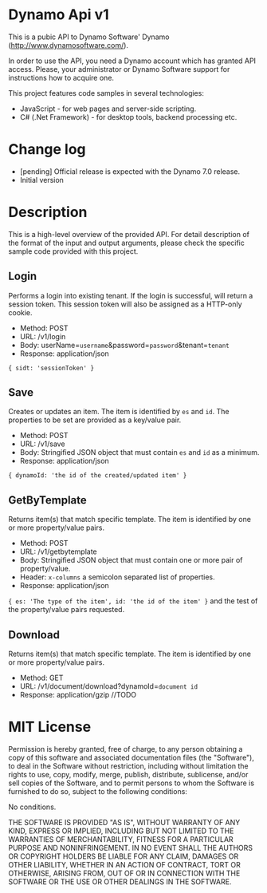 # Dynamo Api v1

This is a pubic API to Dynamo Software' Dynamo (http://www.dynamosoftware.com/).

In order to use the API, you need a Dynamo account which has granted API access. Please, your administrator or Dynamo Software support for instructions how to acquire one.

This project features code samples in several technologies:
   * JavaScript - for web pages and server-side scripting.
   * C# (.Net Framework) - for desktop tools, backend processing etc.  

# Change log

   * [pending] Official release is expected with the Dynamo 7.0 release.
   * Initial version

# Description

This is a high-level overview of the provided API. For detail description of the format of the input and output arguments, please check the specific sample code provided with this project. 

Login
-----
Performs a login into existing tenant. If the login is successful, will return a session token. This session token will also be assigned as a HTTP-only cookie.

   * Method: POST
   * URL: /v1/login
   * Body: userName=<code>username</code>&password=<code>password</code>&tenant=<code>tenant</code>
   * Response: application/json
   
   <code>{ sidt: 'sessionToken' }</code>

Save
-----
Creates or updates an item. The item is identified by <code>es</code> and <code>id</code>. The properties to be set are provided as a key/value pair.

   * Method: POST
   * URL: /v1/save
   * Body: Stringified JSON object that must contain <code>es</code> and <code>id</code> as a minimum.
   * Response: application/json
   
   <code>{ dynamoId: 'the id of the created/updated item' }</code>

GetByTemplate
----------------
Returns item(s) that match specific template. The item is identified by one or more property/value pairs. 

   * Method: POST
   * URL: /v1/getbytemplate
   * Body: Stringified JSON object that must contain one or more pair of property/value.
   * Header: <code>x-columns</code> a semicolon separated list of properties. 
   * Response: application/json
   
   <code>{ es: 'The type of the item', id: 'the id of the item' }</code> and the test of the property/value pairs requested. 

Download
--------
Returns item(s) that match specific template. The item is identified by one or more property/value pairs. 

   * Method: GET
   * URL: /v1/document/download?dynamoId=<code>document id</code>
   * Response: application/gzip //TODO
   

# MIT License

Permission is hereby granted, free of charge, to any person obtaining a copy of this software and associated documentation files (the "Software"), to deal in the Software without restriction, including without limitation the rights to use, copy, modify, merge, publish, distribute, sublicense, and/or sell copies of the Software, and to permit persons to whom the Software is furnished to do so, subject to the following conditions:

No conditions.

THE SOFTWARE IS PROVIDED "AS IS", WITHOUT WARRANTY OF ANY KIND, EXPRESS OR IMPLIED, INCLUDING BUT NOT LIMITED TO THE WARRANTIES OF MERCHANTABILITY, FITNESS FOR A PARTICULAR PURPOSE AND NONINFRINGEMENT. IN NO EVENT SHALL THE AUTHORS OR COPYRIGHT HOLDERS BE LIABLE FOR ANY CLAIM, DAMAGES OR OTHER LIABILITY, WHETHER IN AN ACTION OF CONTRACT, TORT OR OTHERWISE, ARISING FROM, OUT OF OR IN CONNECTION WITH THE SOFTWARE OR THE USE OR OTHER DEALINGS IN THE SOFTWARE.


